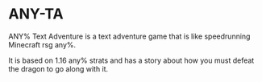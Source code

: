 # ANY-TA
ANY% Text Adventure is a text adventure game that is like speedrunning Minecraft rsg any%.

It is based on 1.16 any% strats and has a story about how you must defeat the dragon to go along with it.
